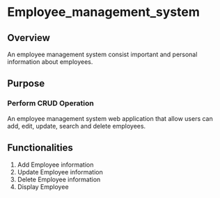 # Employee_management_system
## Overview
An employee management system consist important  and personal information about employees.
 
## Purpose
### Perform CRUD Operation
An employee management system web application  that allow users can add, edit, update, search and delete employees.

## Functionalities
1. Add Employee information
2. Update Employee information
3. Delete Employee information
4. Display Employee




